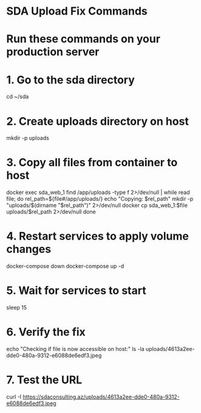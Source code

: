# SDA Upload Fix Commands
# Run these commands on your production server

# 1. Go to the sda directory
cd ~/sda

# 2. Create uploads directory on host
mkdir -p uploads

# 3. Copy all files from container to host
docker exec sda_web_1 find /app/uploads -type f 2>/dev/null | while read file; do
    rel_path=${file#/app/uploads/}
    echo "Copying: $rel_path"
    mkdir -p "uploads/$(dirname "$rel_path")" 2>/dev/null
    docker cp sda_web_1:$file uploads/$rel_path 2>/dev/null
done

# 4. Restart services to apply volume changes
docker-compose down
docker-compose up -d

# 5. Wait for services to start
sleep 15

# 6. Verify the fix
echo "Checking if file is now accessible on host:"
ls -la uploads/4613a2ee-dde0-480a-9312-e6088de6edf3.jpeg

# 7. Test the URL
curl -I https://sdaconsulting.az/uploads/4613a2ee-dde0-480a-9312-e6088de6edf3.jpeg

